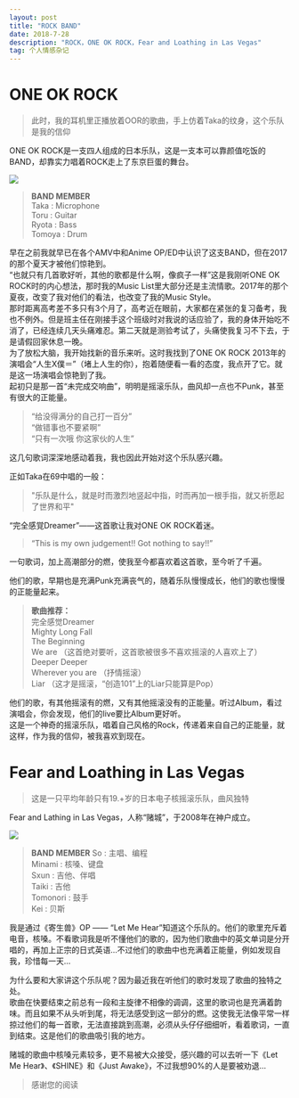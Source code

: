 ```yaml
---
layout: post
title: "ROCK BAND"
date: 2018-7-28 
description: "ROCK，ONE OK ROCK，Fear and Loathing in Las Vegas"
tag: 个人情感杂记
--- 
```


# ONE OK ROCK

> 此时，我的耳机里正播放着OOR的歌曲，手上仿着Taka的纹身，这个乐队是我的信仰

ONE OK ROCK是一支四人组成的日本乐队，这是一支本可以靠颜值吃饭的BAND，却靠实力唱着ROCK走上了东京巨蛋的舞台。

![](http://www.merveillesmusic.com/ok.files/wowow.jpg)

> **BAND MEMBER**  
> Taka : Microphone  
> Toru : Guitar  
> Ryota : Bass  
> Tomoya : Drum  

早在之前我就早已在各个AMV中和Anime OP/ED中认识了这支BAND，但在2017的那个夏天才被他们惊艳到。  
“也就只有几首歌好听，其他的歌都是什么啊，像疯子一样”这是我刚听ONE OK ROCK时的内心想法，那时我的Music List里大部分还是主流情歌。2017年的那个夏夜，改变了我对他们的看法，也改变了我的Music Style。  
那时距离高考差不多只有3个月了，高考近在眼前，大家都在紧张的复习备考，我也不例外。但是班主任在刚接手这个班级时对我说的话应验了，我的身体开始吃不消了，已经连续几天头痛难忍。第二天就是测验考试了，头痛使我复习不下去，于是请假回家休息一晚。  
为了放松大脑，我开始找新的音乐来听。这时我找到了ONE OK ROCK 2013年的演唱会“人生X僕＝”（堵上人生的你），抱着随便看一看的态度，我点开了它。就是这一场演唱会惊艳到了我。  
起初只是那一首“未完成交响曲”，明明是摇滚乐队，曲风却一点也不Punk，甚至有很大的正能量。  

> “给没得满分的自己打一百分”  
> “做错事也不要紧啊”  
> “只有一次哦 你这家伙的人生”  

这几句歌词深深地感动着我，我也因此开始对这个乐队感兴趣。  



正如Taka在69中唱的一般：

> "乐队是什么，就是时而激烈地竖起中指，时而再加一根手指，就又祈愿起了世界和平"  



“完全感覚Dreamer”——这首歌让我对ONE OK ROCK着迷。  

> “This is my own judgement!! Got nothing to say!!”  



一句歌词，加上高潮部分的燃，使我至今都喜欢着这首歌，至今听了千遍。  

他们的歌，早期也是充满Punk充满丧气的，随着乐队慢慢成长，他们的歌也慢慢的正能量起来。

> **歌曲推荐：**  
> 完全感觉Dreamer  
> Mighty Long Fall  
> The Beginning  
> We are （这首绝对要听，这首歌被很多不喜欢摇滚的人喜欢上了）  
> Deeper Deeper  
> Wherever you are （抒情摇滚）  
> Liar （这才是摇滚，“创造101”上的Liar只能算是Pop）  

他们的歌，有其他摇滚有的燃，又有其他摇滚没有的正能量。听过Album，看过演唱会，你会发现，他们的live要比Album更好听。  
这是一个神奇的摇滚乐队，唱着自己风格的Rock，传递着来自自己的正能量，就这样，作为我的信仰，被我喜欢到现在。

# Fear and Loathing in Las Vegas

> 这是一只平均年龄只有19.+岁的日本电子核摇滚乐队，曲风独特  

Fear and Lathing in Las Vegas，人称“赌城”，于2008年在神户成立。  

![](https://gss0.bdstatic.com/94o3dSag_xI4khGkpoWK1HF6hhy/baike/c0%3Dbaike80%2C5%2C5%2C80%2C26/sign=87cffd49442309f7f362a54013676796/9358d109b3de9c8219dd11526e81800a18d843b7.jpg)

> **BAND MEMBER** 
> So : 主唱、编程  
> Minami : 核嗓、键盘  
> Sxun : 吉他、伴唱  
> Taiki : 吉他  
> Tomonori : 鼓手  
> Kei : 贝斯  

我是通过《寄生兽》OP —— “Let Me Hear”知道这个乐队的。他们的歌里充斥着电音，核嗓。不看歌词我是听不懂他们的歌的，因为他们歌曲中的英文单词是分开唱的，再加上正宗的日式英语...不过他们的歌曲中也充满着正能量，例如发现自我，珍惜每一天...  

为什么要和大家讲这个乐队呢？因为最近我在听他们的歌时发现了歌曲的独特之处。  
歌曲在快要结束之前总有一段和主旋律不相像的调调，这里的歌词也是充满着韵味。而且如果不从头听到尾，将无法感受到这一部分的燃。这使我无法像平常一样掠过他们的每一首歌，无法直接跳到高潮，必须从头仔仔细细听，看着歌词，一直到结束。这是他们的歌曲吸引我的地方。  

赌城的歌曲中核嗓元素较多，更不易被大众接受，感兴趣的可以去听一下《Let Me Hear》、《SHINE》和《Just Awake》，不过我想90%的人是要被劝退...

> 感谢您的阅读
